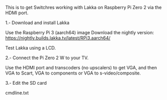 This is to get Switchres working with Lakka on Raspberry Pi Zero 2 via the HDMI port.

1.- Download and install Lakka

Use the Raspberry Pi 3 (aarch64) image
Download the nightly version: https://nightly.builds.lakka.tv/latest/RPi3.aarch64/

Test Lakka using a LCD.


2.- Connect the Pi Zero 2 W to your TV.

Use the HDMI port and transcoders (no upscalers) to get VGA, and then VGA to Scart, VGA to components or VGA to s-video/composite.


3.- Edit the SD card

cmdline.txt




